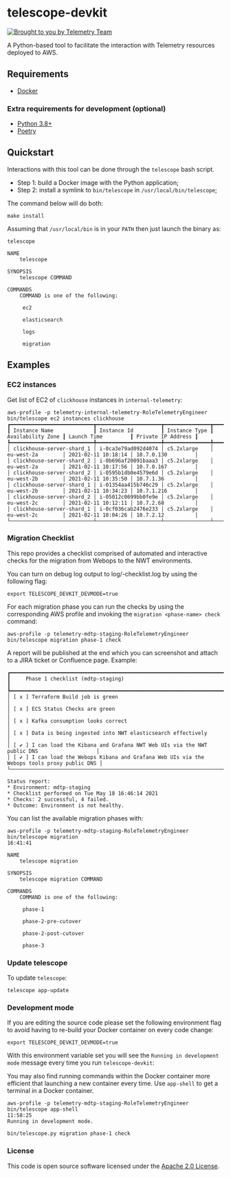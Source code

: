# telescope-devkit

[![Brought to you by Telemetry Team](https://img.shields.io/badge/MDTP-Telemetry-40D9C0?style=flat&labelColor=000000&logo=gov.uk)](https://confluence.tools.tax.service.gov.uk/display/TEL/Telemetry)

A Python-based tool to facilitate the interaction with Telemetry resources deployed to AWS.

## Requirements

* [Docker](https://www.docker.com/)

### Extra requirements for development (optional)

* [Python 3.8+](https://www.python.org/downloads/release)
* [Poetry](https://python-poetry.org/)

## Quickstart

Interactions with this tool can be done through the `telescope` bash script.

* Step 1: build a Docker image with the Python application;
* Step 2: install a symlink to `bin/telescope` in `/usr/local/bin/telescope`;

The command below will do both:

```shell
make install
```

Assuming that `/usr/local/bin` is in your `PATH` then just launch the binary as:

```shell
telescope

NAME
    telescope

SYNOPSIS
    telescope COMMAND

COMMANDS
    COMMAND is one of the following:

     ec2

     elasticsearch

     logs

     migration
```

## Examples

### EC2 instances

Get list of EC2 of `clickhouse` instances in `internal-telemetry`:

```shell
aws-profile -p telemetry-internal-telemetry-RoleTelemetryEngineer bin/telescope ec2 instances clickhouse
┏━━━━━━━━━━━━━━━━━━━━━━━━━━━┳━━━━━━━━━━━━━━━━━━━━━┳━━━━━━━━━━━━━━━┳━━━━━━━━━━━━━━━━━━━┳━━━━━━━━━━━━━━━━━━━━━┳━━━━━━━━━━━━━━━━━━━━┓
┃ Instance Name             ┃ Instance Id         ┃ Instance Type ┃ Availability Zone ┃ Launch Time         ┃ Private IP Address ┃
┡━━━━━━━━━━━━━━━━━━━━━━━━━━━╇━━━━━━━━━━━━━━━━━━━━━╇━━━━━━━━━━━━━━━╇━━━━━━━━━━━━━━━━━━━╇━━━━━━━━━━━━━━━━━━━━━╇━━━━━━━━━━━━━━━━━━━━┩
│ clickhouse-server-shard_1 │ i-0ca3e79ad092d4074 │ c5.2xlarge    │ eu-west-2a        │ 2021-02-11 10:18:14 │ 10.7.0.130         │
│ clickhouse-server-shard_2 │ i-0b696af20091baaa3 │ c5.2xlarge    │ eu-west-2a        │ 2021-02-11 10:17:56 │ 10.7.0.167         │
│ clickhouse-server-shard_2 │ i-0595b1db0e4579e6d │ c5.2xlarge    │ eu-west-2b        │ 2021-02-11 10:35:50 │ 10.7.1.36          │
│ clickhouse-server-shard_1 │ i-01354aa415b746c29 │ c5.2xlarge    │ eu-west-2b        │ 2021-02-11 10:34:23 │ 10.7.1.216         │
│ clickhouse-server-shard_2 │ i-05012c0699bb0fe9e │ c5.2xlarge    │ eu-west-2c        │ 2021-02-11 10:12:11 │ 10.7.2.68          │
│ clickhouse-server-shard_1 │ i-0cf036cab2476e233 │ c5.2xlarge    │ eu-west-2c        │ 2021-02-11 10:04:26 │ 10.7.2.12          │
└───────────────────────────┴─────────────────────┴───────────────┴───────────────────┴─────────────────────┴────────────────────┘
```

### Migration Checklist

This repo provides a checklist comprised of automated and interactive checks for the migration from Webops to the NWT environments.

You can turn on debug log output to log/<env>-checklist.log by using the following flag:

```shell
export TELESCOPE_DEVKIT_DEVMODE=true
```

For each migration phase you can run the checks by using the corresponding AWS profile and invoking the `migration <phase-name> check` command:

```shell
aws-profile -p telemetry-mdtp-staging-RoleTelemetryEngineer bin/telescope migration phase-1 check
```
A report will be published at the end which you can screenshot and attach to a JIRA ticket or Confluence page. Example:
```shell
┏━━━━━━━━━━━━━━━━━━━━━━━━━━━━━━━━━━━━━━━━━━━━━━━━━━━━━━━━━━━━━━━━━━━━━━━━━━━━━━━━━━━━━━━━━━━━━━┓
┃     Phase 1 checklist (mdtp-staging)                                                       ┃
┡━━━━━━━━━━━━━━━━━━━━━━━━━━━━━━━━━━━━━━━━━━━━━━━━━━━━━━━━━━━━━━━━━━━━━━━━━━━━━━━━━━━━━━━━━━━━━━┩
│ [ x ] Terraform Build job is green                                                           │
│ [ x ] ECS Status Checks are green                                                            │
│ [ x ] Kafka consumption looks correct                                                        │
│ [ x ] Data is being ingested into NWT elasticsearch effectively                              │
│ [ ✔ ] I can load the Kibana and Grafana NWT Web UIs via the NWT public DNS                   │
│ [ ✔ ] I can load the Webops Kibana and Grafana Web UIs via the Webops tools proxy public DNS │
└──────────────────────────────────────────────────────────────────────────────────────────────┘

Status report:
* Environment: mdtp-staging
* Checklist performed on Tue May 18 16:46:14 2021
* Checks: 2 successful, 4 failed.
* Outcome: Environment is not healthy.
```

You can list the available migration phases with:
```shell
aws-profile -p telemetry-mdtp-staging-RoleTelemetryEngineer bin/telescope migration                                                                                                                                                                                        16:41:41

NAME
    telescope migration

SYNOPSIS
    telescope migration COMMAND

COMMANDS
    COMMAND is one of the following:

     phase-1

     phase-2-pre-cutover

     phase-2-post-cutover

     phase-3

```



### Update telescope

To update `telescope`:

```shell
telescope app-update
```

### Development mode

If you are editing the source code please set the following environment flag to avoid having to re-build your Docker container on every code change:

```shell
export TELESCOPE_DEVKIT_DEVMODE=true
```

With this environment variable set you will see the `Running in development mode` message every time you run `telescope-devkit`:

You may also find running commands within the Docker container more efficient that launching a new container every time. Use `app-shell` to get a terminal in a Docker container.

```shell
aws-profile -p telemetry-mdtp-staging-RoleTelemetryEngineer bin/telescope app-shell                                                                                                                                                                                                                           11:58:25
Running in development mode.

bin/telescope.py migration phase-1 check
```

### License

This code is open source software licensed under the [Apache 2.0 License]("http://www.apache.org/licenses/LICENSE-2.0.html").
